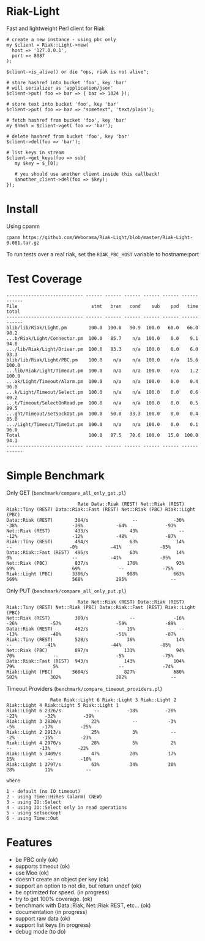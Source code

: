 Riak-Light
==========

Fast and lightweight Perl client for Riak

    # create a new instance - using pbc only
    my $client = Riak::Light->new(
      host => '127.0.0.1',
      port => 8087
    );
    
    $client->is_alive() or die "ops, riak is not alive";

    # store hashref into bucket 'foo', key 'bar'
    # will serializer as 'application/json'
    $client->put( foo => bar => { baz => 1024 });
    
    # store text into bucket 'foo', key 'bar'
    $client->put( foo => baz => "sometext", 'text/plain');

    # fetch hashref from bucket 'foo', key 'bar'
    my $hash = $client->get( foo => 'bar');

    # delete hashref from bucket 'foo', key 'bar'
    $client->del(foo => 'bar');
    
    # list keys in stream
    $client->get_keys(foo => sub{
       my $key = $_[0];
       
       # you should use another client inside this callback!
       $another_client->del(foo => $key);
    });

Install
=======

Using cpanm

    cpanm https://github.com/Weborama/Riak-Light/blob/master/Riak-Light-0.001.tar.gz

To run tests over a real riak, set the `RIAK_PBC_HOST` variable to hostname:port

Test Coverage
=============

    ---------------------------- ------ ------ ------ ------ ------ ------ ------
    File                           stmt   bran   cond    sub    pod   time  total
    ---------------------------- ------ ------ ------ ------ ------ ------ ------
    blib/lib/Riak/Light.pm        100.0  100.0   90.9  100.0   60.0   66.0   98.2
    ...b/Riak/Light/Connector.pm  100.0   85.7    n/a  100.0    0.0    9.1   94.8
    .../lib/Riak/Light/Driver.pm  100.0   83.3    n/a  100.0    0.0    6.0   93.3
    blib/lib/Riak/Light/PBC.pm    100.0    n/a    n/a  100.0    n/a   15.6  100.0
    ...lib/Riak/Light/Timeout.pm  100.0    n/a    n/a  100.0    n/a    1.2  100.0
    ...ak/Light/Timeout/Alarm.pm  100.0    n/a    n/a  100.0    0.0    0.4   96.0
    ...k/Light/Timeout/Select.pm  100.0    n/a    n/a  100.0    0.0    0.6   89.2
    ...t/Timeout/SelectOnRead.pm  100.0    n/a    n/a  100.0    0.0    0.5   89.5
    ...ght/Timeout/SetSockOpt.pm  100.0   50.0   33.3  100.0    0.0    0.4   85.0
    .../Light/Timeout/TimeOut.pm  100.0    n/a    n/a  100.0    0.0    0.1   96.0
    Total                         100.0   87.5   70.6  100.0   15.0  100.0   94.1
    ---------------------------- ------ ------ ------ ------ ------ ------ ------

Simple Benchmark
================

Only GET (`benchmark/compare_all_only_get.pl`)

                              Rate Data::Riak (REST) Net::Riak (REST) Riak::Tiny (REST) Data::Riak::Fast (REST) Net::Riak (PBC) Riak::Light (PBC)
    Data::Riak (REST)        304/s                --             -30%              -38%                    -39%            -64%              -91%
    Net::Riak (REST)         433/s               43%               --              -12%                    -12%            -48%              -87%
    Riak::Tiny (REST)        494/s               63%              14%                --                     -0%            -41%              -85%
    Data::Riak::Fast (REST)  495/s               63%              14%                0%                      --            -41%              -85%
    Net::Riak (PBC)          837/s              176%              93%               69%                     69%              --              -75%
    Riak::Light (PBC)       3306/s              988%             663%              569%                    568%            295%                --

Only PUT (`benchmark/compare_all_only_put.pl`)

                              Rate Net::Riak (REST) Data::Riak (REST) Riak::Tiny (REST) Net::Riak (PBC) Data::Riak::Fast (REST) Riak::Light (PBC)
    Net::Riak (REST)         389/s               --              -16%              -26%            -57%                    -59%              -89%
    Data::Riak (REST)        462/s              19%                --              -13%            -48%                    -51%              -87%
    Riak::Tiny (REST)        528/s              36%               14%                --            -41%                    -44%              -85%
    Net::Riak (PBC)          897/s             131%               94%               70%              --                     -5%              -75%
    Data::Riak::Fast (REST)  943/s             143%              104%               79%              5%                      --              -74%
    Riak::Light (PBC)       3604/s             827%              680%              582%            302%                    282%                --

Timeout Providers (`benchmark/compare_timeout_providers.pl`)

                    Rate Riak::Light 6 Riak::Light 3 Riak::Light 2 Riak::Light 4 Riak::Light 5 Riak::Light 1
    Riak::Light 6 2326/s            --          -18%          -20%          -22%          -32%          -39%
    Riak::Light 3 2830/s           22%            --           -3%           -5%          -17%          -25%
    Riak::Light 2 2913/s           25%            3%            --           -2%          -15%          -23%
    Riak::Light 4 2970/s           28%            5%            2%            --          -13%          -22%
    Riak::Light 5 3409/s           47%           20%           17%           15%            --          -10%
    Riak::Light 1 3797/s           63%           34%           30%           28%           11%            --

    where

    1 - default (no IO timeout)
    2 - using Time::HiRes (alarm) (NEW)
    3 - using IO::Select
    4 - using IO::Select only in read operations
    5 - using setsockopt
    6 - using Time::Out

Features
========

* be PBC only (ok)
* supports timeout (ok)
* use Moo (ok)
* doesn't create an object per key (ok)
* support an option to not die, but return undef (ok)
* be optimized for speed. (in progress)
* try to get 100% coverage. (ok)
* benchmark with Data::Riak, Net::Riak REST, etc... (ok)
* documentation (in progress)
* support raw data (ok)
* support list keys (in progress)
* debug mode (to do)